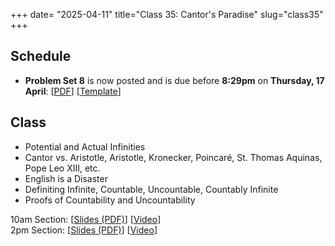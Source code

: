 +++
date= "2025-04-11"
title="Class 35: Cantor's Paradise"
slug="class35"
+++

## Schedule

- **Problem Set 8** is now posted and is due before **8:29pm** on
**Thursday, 17 April**: [[PDF](/docs/ps8.pdf)] [[Template](https://www.overleaf.com/read/kvgvzvcddmbg#0a0ff9)]

## Class

- Potential and Actual Infinities
- Cantor vs. Aristotle, Aristotle, Kronecker, Poincaré, St. Thomas Aquinas, Pope Leo XIII, etc. 
- English is a Disaster
- Definiting Infinite, Countable, Uncountable, Countably Infinite
- Proofs of Countability and Uncountability

10am Section: [[Slides (PDF)](https://www.dropbox.com/scl/fi/is1elmr3b32hw56hcy9sm/cs2120-class35-dave.pdf?rlkey=9ndtpdv2n34t3q9gnjbphrz6u&dl=0)] [[Video](https://uva.hosted.panopto.com/Panopto/Pages/Viewer.aspx?id=334d9999-eac1-4273-a347-b2bc00e6ad6b)]  
2pm Section: [[Slides (PDF)](https://www.dropbox.com/scl/fi/pz4emxnmak1obxolbn801/cs2120-class35-2pm.pdf?rlkey=kinie4ti35yay08f4xyhnki0r&dl=0)] [[Video](https://uva.hosted.panopto.com/Panopto/Pages/Viewer.aspx?id=bef4b491-0fc9-4779-a3f2-b2bc01287ade)]  

